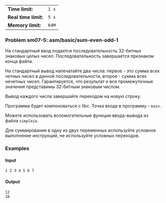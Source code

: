|                      |       |
|----------------------|-------|
| **Time limit:**      | `1 s` |
| **Real time limit:** | `5 s` |
| **Memory limit:**    | `64M` |


### Problem sm07-5: asm/basic/sum-even-odd-1

На стандартный ввод подается последовательность 32-битных
знаковых целых чисел. Последовательность завершается признаком
конца файла.

На стандартный вывод напечатайте два числа: первое - это сумма
всех четных чисел в данной последовательности, второе - сумма
всех нечетных чисел. Гарантируется, что результат и все
промежуточные значения представимы 32-битным знаковым числом.

Вывод каждого числа завершайте переходом на новую строку.

Программа будет компоноваться с libc. Точка входа в программу -
`main`.

Можете использовать вспомогательные функции ввода-вывода из файла
`simpleio`.

Для суммирования в одну из двух переменных используйте условное
выполнение инструкций, не используйте условных переходов.

### Examples

#### Input

    
    
    1 2 3 4 5 6 7

#### Output

    
    
    12
    16

